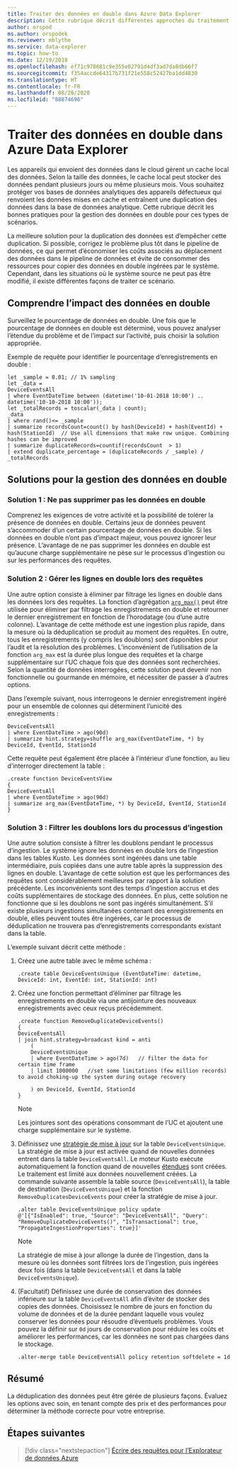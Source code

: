 ```yaml
---
title: Traiter des données en double dans Azure Data Explorer
description: Cette rubrique décrit différentes approches du traitement des données en double en lien avec l’utilisation d’Azure Data Explorer.
author: orspod
ms.author: orspodek
ms.reviewer: mblythe
ms.service: data-explorer
ms.topic: how-to
ms.date: 12/19/2018
ms.openlocfilehash: ef71c978681c9e355e82791d4df3ad7da8db66f7
ms.sourcegitcommit: f354accde64317b731f21e558c52427ba1dd4830
ms.translationtype: HT
ms.contentlocale: fr-FR
ms.lasthandoff: 08/26/2020
ms.locfileid: "88874696"
---
```

# <a name="handle-duplicate-data-in-azure-data-explorer"></a>Traiter des données en double dans Azure Data Explorer

Les appareils qui envoient des données dans le cloud gèrent un cache local des données. Selon la taille des données, le cache local peut stocker des données pendant plusieurs jours ou même plusieurs mois. Vous souhaitez protéger vos bases de données analytiques des appareils défectueux qui renvoient les données mises en cache et entraînent une duplication des données dans la base de données analytique. Cette rubrique décrit les bonnes pratiques pour la gestion des données en double pour ces types de scénarios.

La meilleure solution pour la duplication des données est d’empêcher cette duplication. Si possible, corrigez le problème plus tôt dans le pipeline de données, ce qui permet d’économiser les coûts associés au déplacement des données dans le pipeline de données et évite de consommer des ressources pour copier des données en double ingérées par le système. Cependant, dans les situations où le système source ne peut pas être modifié, il existe différentes façons de traiter ce scénario.

## <a name="understand-the-impact-of-duplicate-data"></a>Comprendre l’impact des données en double

Surveillez le pourcentage de données en double. Une fois que le pourcentage de données en double est déterminé, vous pouvez analyser l’étendue du problème et de l’impact sur l’activité, puis choisir la solution appropriée.

Exemple de requête pour identifier le pourcentage d’enregistrements en double :

```kusto
let _sample = 0.01; // 1% sampling
let _data =
DeviceEventsAll
| where EventDateTime between (datetime('10-01-2018 10:00') .. datetime('10-10-2018 10:00'));
let _totalRecords = toscalar(_data | count);
_data
| where rand()<= _sample
| summarize recordsCount=count() by hash(DeviceId) + hash(EventId) + hash(StationId)  // Use all dimensions that make row unique. Combining hashes can be improved
| summarize duplicateRecords=countif(recordsCount  > 1)
| extend duplicate_percentage = (duplicateRecords / _sample) / _totalRecords  
```

## <a name="solutions-for-handling-duplicate-data"></a>Solutions pour la gestion des données en double

### <a name="solution-1-dont-remove-duplicate-data"></a>Solution 1 : Ne pas supprimer pas les données en double

Comprenez les exigences de votre activité et la possibilité de tolérer la présence de données en double. Certains jeux de données peuvent s’accommoder d’un certain pourcentage de données en double. Si les données en double n’ont pas d’impact majeur, vous pouvez ignorer leur présence. L’avantage de ne pas supprimer les données en double est qu’aucune charge supplémentaire ne pèse sur le processus d’ingestion ou sur les performances des requêtes.

### <a name="solution-2-handle-duplicate-rows-during-query"></a>Solution 2 : Gérer les lignes en double lors des requêtes

Une autre option consiste à éliminer par filtrage les lignes en double dans les données lors des requêtes. La fonction d’agrégation [`arg_max()`](kusto/query/arg-max-aggfunction.md) peut être utilisée pour éliminer par filtrage les enregistrements en double et retourner le dernier enregistrement en fonction de l’horodatage (ou d’une autre colonne). L’avantage de cette méthode est une ingestion plus rapide, dans la mesure où la déduplication se produit au moment des requêtes. En outre, tous les enregistrements (y compris les doublons) sont disponibles pour l’audit et la résolution des problèmes. L’inconvénient de l’utilisation de la fonction `arg_max` est la durée plus longue des requêtes et la charge supplémentaire sur l’UC chaque fois que des données sont recherchées. Selon la quantité de données interrogées, cette solution peut devenir non fonctionnelle ou gourmande en mémoire, et nécessiter de passer à d’autres options.

Dans l’exemple suivant, nous interrogeons le dernier enregistrement ingéré pour un ensemble de colonnes qui déterminent l’unicité des enregistrements :

```kusto
DeviceEventsAll
| where EventDateTime > ago(90d)
| summarize hint.strategy=shuffle arg_max(EventDateTime, *) by DeviceId, EventId, StationId
```

Cette requête peut également être placée à l’intérieur d’une fonction, au lieu d’interroger directement la table :

```kusto
.create function DeviceEventsView
{
DeviceEventsAll
| where EventDateTime > ago(90d)
| summarize arg_max(EventDateTime, *) by DeviceId, EventId, StationId
}
```

### <a name="solution-3-filter-duplicates-during-the-ingestion-process"></a>Solution 3 : Filtrer les doublons lors du processus d’ingestion

Une autre solution consiste à filtrer les doublons pendant le processus d’ingestion. Le système ignore les données en double lors de l’ingestion dans les tables Kusto. Les données sont ingérées dans une table intermédiaire, puis copiées dans une autre table après la suppression des lignes en double. L’avantage de cette solution est que les performances des requêtes sont considérablement meilleures par rapport à la solution précédente. Les inconvénients sont des temps d’ingestion accrus et des coûts supplémentaires de stockage des données. En plus, cette solution ne fonctionne que si les doublons ne sont pas ingérés simultanément. S’il existe plusieurs ingestions simultanées contenant des enregistrements en double, elles peuvent toutes être ingérées, car le processus de déduplication ne trouvera pas d’enregistrements correspondants existant dans la table.    

L’exemple suivant décrit cette méthode :

1. Créez une autre table avec le même schéma :

    ```kusto
    .create table DeviceEventsUnique (EventDateTime: datetime, DeviceId: int, EventId: int, StationId: int)
    ```

1. Créez une fonction permettant d’éliminer par filtrage les enregistrements en double via une antijointure des nouveaux enregistrements avec ceux reçus précédemment.

    ```kusto
    .create function RemoveDuplicateDeviceEvents()
    {
    DeviceEventsAll
    | join hint.strategy=broadcast kind = anti
        (
        DeviceEventsUnique
        | where EventDateTime > ago(7d)   // filter the data for certain time frame
        | limit 1000000   //set some limitations (few million records) to avoid choking-up the system during outage recovery

        ) on DeviceId, EventId, StationId
    }
    ```

    > [!NOTE]
    > Les jointures sont des opérations consommant de l’UC et ajoutent une charge supplémentaire sur le système.

1. Définissez une [stratégie de mise à jour](kusto/management/update-policy.md) sur la table `DeviceEventsUnique`. La stratégie de mise à jour est activée quand de nouvelles données entrent dans la table `DeviceEventsAll`. Le moteur Kusto exécute automatiquement la fonction quand de nouvelles [étendues](kusto/management/extents-overview.md) sont créées. Le traitement est limité aux données nouvellement créées. La commande suivante assemble la table source (`DeviceEventsAll`), la table de destination (`DeviceEventsUnique`) et la fonction `RemoveDuplicatesDeviceEvents` pour créer la stratégie de mise à jour.

    ```kusto
    .alter table DeviceEventsUnique policy update
    @'[{"IsEnabled": true, "Source": "DeviceEventsAll", "Query": "RemoveDuplicateDeviceEvents()", "IsTransactional": true, "PropagateIngestionProperties": true}]'
    ```

    > [!NOTE]
    > La stratégie de mise à jour allonge la durée de l’ingestion, dans la mesure où les données sont filtrées lors de l’ingestion, puis ingérées deux fois (dans la table `DeviceEventsAll` et dans la table `DeviceEventsUnique`).

1. (Facultatif) Définissez une durée de conservation des données inférieure sur la table `DeviceEventsAll` afin d’éviter de stocker des copies des données. Choisissez le nombre de jours en fonction du volume de données et de la durée pendant laquelle vous voulez conserver les données pour résoudre d’éventuels problèmes. Vous pouvez la définir sur `0d` jours de conservation pour réduire les coûts et améliorer les performances, car les données ne sont pas chargées dans le stockage.

    ```kusto
    .alter-merge table DeviceEventsAll policy retention softdelete = 1d
    ```

## <a name="summary"></a>Résumé

La déduplication des données peut être gérée de plusieurs façons. Évaluez les options avec soin, en tenant compte des prix et des performances pour déterminer la méthode correcte pour votre entreprise.

## <a name="next-steps"></a>Étapes suivantes

> [!div class="nextstepaction"]
> [Écrire des requêtes pour l’Explorateur de données Azure](write-queries.md)
